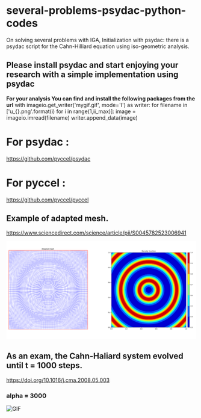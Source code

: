 # several-problems-psydac-python-codes

On solving several problems with IGA, Initialization with psydac: there is a psydac script for the Cahn-Hilliard equation using iso-geometric analysis.

## Please install psydac and start enjoying your research with a simple implementation using psydac

**For your analysis You can find and install the following packages from the url**
 with imageio.get_writer('mygif.gif', mode='I') as writer: 
     for filename in ['u_{}.png'.format(i) for i in range(1,ii_max)]: 
         image = imageio.imread(filename) 
         writer.append_data(image) 
# For psydac : 
  https://github.com/pyccel/psydac

# For pyccel :
  
  https://github.com/pyccel/pyccel

## Example of adapted mesh.
  https://www.sciencedirect.com/science/article/pii/S0045782523006941

![PNG](https://github.com/Bahari95/several-problems-psydac-python-codes/blob/main/Mixed_formulation_Monge_Ampere_equation/MAE_equation.png)

## As an exam, the Cahn-Haliard system evolved until t = 1000 steps.
  https://doi.org/10.1016/j.cma.2008.05.003
### alpha = 3000
![GIF](https://github.com/Bahari95/several-problems-psydac-python-codes/blob/main/Generalized_alpha_method_for_Cahn_Hilliard_system/alpha_3000.gif)
